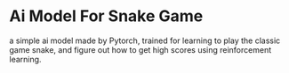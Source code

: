 # Ai Model For Snake Game

a simple ai model made by Pytorch, trained for learning to play the classic game snake, and figure out how to get high scores using reinforcement learning.
